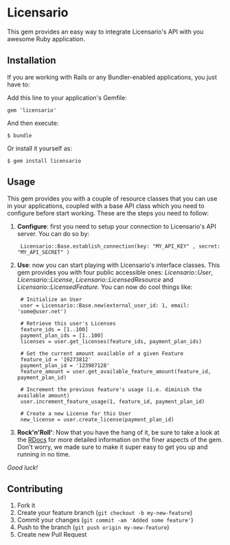 # Licensario

This gem provides an easy way to integrate Licensario's API with you awesome Ruby application.

## Installation

If you are working with Rails or any Bundler-enabled applications, you just have to:

Add this line to your application's Gemfile:

    gem 'licensario'

And then execute:

    $ bundle

Or install it yourself as:

    $ gem install licensario

## Usage

This gem provides you with a couple of resource classes that you can use in your applications, coupled with a 
base API class which you need to configure before start working. These are the steps you need to follow:

1. **Configure**: first you need to setup your connection to Licensario's API server. You can do so by:

        Licensario::Base.establish_connection(key: "MY_API_KEY" , secret: "MY_API_SECRET" )  

2. **Use**: now you can start playing with Licensario's interface classes. This gem provides you with four 
public accessible ones: *Licensario::User*, *Licensario::License*, *Licensario::LicensedResource* and *Licensario::LicensedFeature*. 
You can now do cool things like:

        # Initialize an User
        user = Licensario::Base.new(external_user_id: 1, email: 'some@user.net')

        # Retrieve this user's Licenses
        feature_ids = [1..100]
        payment_plan_ids = [1..100]
        licenses = user.get_licenses(feature_ids, payment_plan_ids)

        # Get the current amount available of a given Feature
        feature_id = '19273812'
        payment_plan_id = '123987128'
        feature_amount = user.get_available_feature_amount(feature_id, payment_plan_id)

        # Increment the previous feature's usage (i.e. diminish the available amount)
        user.increment_feature_usage(1, feature_id, payment_plan_id)

        # Create a new License for this User
        new_license = user.create_license(payment_plan_id)

3. **Rock'n'Roll'**: Now that you have the hang of it, be sure to take a look at the [RDocs](docs/index.html) for more detailed information 
on the finer aspects of the gem. Don't worry, we made sure to make it super easy to get you up and running in no time.

*Good luck!*

## Contributing

1. Fork it
2. Create your feature branch (`git checkout -b my-new-feature`)
3. Commit your changes (`git commit -am 'Added some feature'`)
4. Push to the branch (`git push origin my-new-feature`)
5. Create new Pull Request
